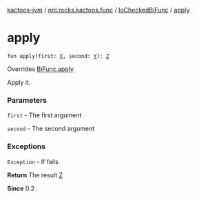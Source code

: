 [kactoos-jvm](../../index.md) / [nnl.rocks.kactoos.func](../index.md) / [IoCheckedBiFunc](index.md) / [apply](./apply.md)

# apply

`fun apply(first: `[`X`](index.md#X)`, second: `[`Y`](index.md#Y)`): `[`Z`](index.md#Z)

Overrides [BiFunc.apply](../../nnl.rocks.kactoos/-bi-func/apply.md)

Apply it.

### Parameters

`first` - The first argument

`second` - The second argument

### Exceptions

`Exception` - If fails

**Return**
The result [Z](../../nnl.rocks.kactoos/-bi-func/index.md#Z)

**Since**
0.2

